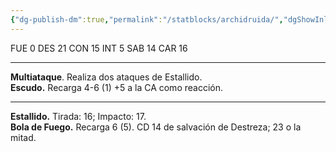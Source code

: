 ```yaml
---
{"dg-publish-dm":true,"permalink":"/statblocks/archidruida/","dgShowInlineTitle":"false"}
---
```


<p><span><span style="display:none"> AC:<span id="ac"><strong>14</strong></span> | HP: <span id="hp">104</span> | IN: <span id="in">2</span></span></span></p><p><span>FUE <span class="dice-roller no-icon is-min" aria-label-position="top" data-dice="d20+-1" aria-label="d20+-1
[1]+-1"><span class="dice-roller-result">0</span></span> DES <span class="dice-roller no-icon" aria-label-position="top" data-dice="d20+2" aria-label="d20+2
[19]+2"><span class="dice-roller-result">21</span></span> CON <span class="dice-roller no-icon" aria-label-position="top" data-dice="d20+0" aria-label="d20+0
[15]+0"><span class="dice-roller-result">15</span></span> INT <span class="dice-roller no-icon" aria-label-position="top" data-dice="d20+3" aria-label="d20+3
[2]+3"><span class="dice-roller-result">5</span></span> SAB <span class="dice-roller no-icon" aria-label-position="top" data-dice="d20+1" aria-label="d20+1
[13]+1"><span class="dice-roller-result">14</span></span> CAR <span class="dice-roller no-icon" aria-label-position="top" data-dice="d20+0" aria-label="d20+0
[16]+0"><span class="dice-roller-result">16</span></span></span></p><p><span><hr>
<p dir="auto"><strong>Multiataque</strong>. Realiza dos ataques de Estallido.<br>
<strong>Escudo.</strong> Recarga 4-6 (<span class="dice-roller no-icon is-min" aria-label-position="top" data-dice="d6" aria-label="d6
[1]"><span class="dice-roller-result">1</span></span>) +5 a la CA como reacción.</p></span></p><p><span><hr>
<p dir="auto"><strong>Estallido.</strong> Tirada: <span class="dice-roller no-icon" aria-label-position="top" data-dice="d20+6" aria-label="d20+6
[10]+6"><span class="dice-roller-result">16</span></span>; Impacto: <span class="dice-roller no-icon" aria-label-position="top" data-dice="3d8+3" aria-label="3d8+3
[7, 3, 4]+3"><span class="dice-roller-result">17</span></span>.<br>
<strong>Bola de Fuego.</strong> Recarga 6 (<span class="dice-roller no-icon" aria-label-position="top" data-dice="d6" aria-label="d6
[5]"><span class="dice-roller-result">5</span></span>). CD 14 de salvación de Destreza; <span class="dice-roller no-icon" aria-label-position="top" data-dice="8d6" aria-label="8d6
[1, 6, 3, 6, 3, 1, 1, 2]"><span class="dice-roller-result">23</span></span> o la mitad.</p></span></p>